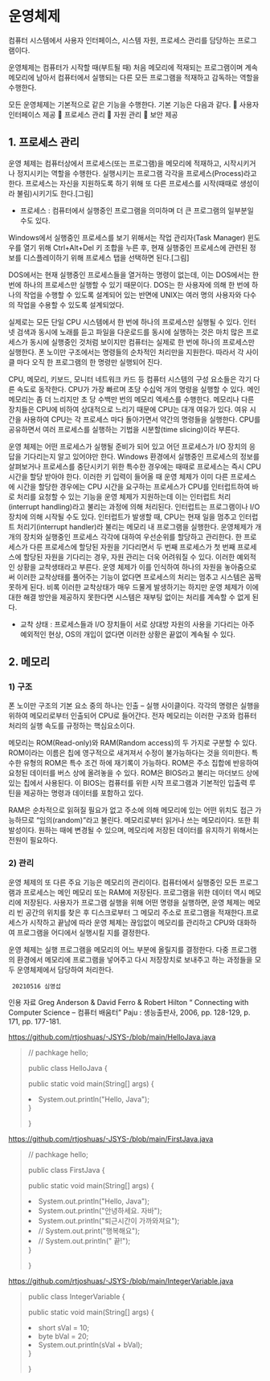 # 운영체제


컴퓨터 시스템에서 사용자 인터페이스, 시스템 자원, 프로세스 관리를 담당하는 프로그램이다.

운영체제는 컴퓨터가 시작할 때(부트될 때) 처음 메모리에 적재되는 프로그램이며 계속 메모리에 남아서 컴퓨터에서 실행되는 다른 모든 프로그램을 적재하고 감독하는 역할을 수행한다.

모든 운영체제는 기본적으로 같은 기능을 수행한다. 기본 기능은 다음과 같다.
	사용자 인터페이스 제공
	프로세스 관리
	자원 관리
	보안 제공


## 1. 프로세스 관리

운영 체제는 컴퓨터상에서 프로세스(또는 프로그램)을 메모리에 적재하고, 시작시키거나 정지시키는 역할을 수행한다. 실행시키는 프로그램 각각을 프로세스(Process)라고 한다. 프로세스는 자신을 지원하도록 하기 위해 또 다른 프로세스를 시작(때때로 생성이라 불림)시키기도 한다.[그림]
-	프로세스 : 컴퓨터에서 실행중인 프로그램을 의미하며 더 큰 프로그램의 일부분일 수도 있다.

Windows에서 실행중인 프로세스를 보기 위해서는 작업 관리자(Task Manager) 윈도우를 열기 위해 Ctrl+Alt+Del 키 조합을 누른 후, 현재 실행중인 프로세스에 관련된 정보를 디스플레이하기 위해 프로세스 탭을 선택하면 된다.[그림]

DOS에서는 현재 실행중인 프로세스들을 열거하는 명령이 없는데, 이는 DOS에서는 한번에 하나의 프로세스만 실행할 수 있기 때문이다. DOS는 한 사용자에 의해 한 번에 하나의 작업을 수행할 수 있도록 설계되어 있는 반면에 UNIX는 여러 명의 사용자와 다수의 작업을 수용할 수 있도록 설계되었다.

실제로는 모든 단일 CPU 시스템에서 한 번에 하나의 프로세스만 실행될 수 있다. 인터넷 검색과 동시에 노래를 듣고 파일을 다운로드를 동시에 실행하는 것은 마치 많은 프로세스가 동시에 실행중인 것처럼 보이지만 컴퓨터는 실제로 한 번에 하나의 프로세스만 실행한다. 폰 노이만 구조에서는 명령들의 순차적인 처리만을 지원한다. 따라서 각 사이클 마다 오직 한 프로그램의 한 명령만 실행되어 진다.

CPU, 메모리, 키보드, 모니터 네트워크 카드 등 컴퓨터 시스템의 구성 요소들은 각기 다른 속도로 동작한다. CPU가 가장 빠르며 초당 수십억 개의 명령을 실행할 수 있다. 메인 메모리는 좀 더 느리지만 초 당 수백만 번의 메모리 엑세스를 수행한다. 메모리나 다른 장치들은 CPU에 비하여 상대적으로 느리기 때문에 CPU는 대개 여유가 있다. 여유 시간을 사용하여 CPU는 각 프로세스 마다 돌아가면서 약간의 명령들을 실행한다. CPU를 공유하면서 여러 프로세스를 실행하는 기법을 시분할(time slicing)이라 부른다.

운영 체제는 어떤 프로세스가 실행될 준비가 되어 있고 어던 프로세스가 I/O 장치의 응답을 기다리는지 알고 있어야만 한다. Windows 환경에서 실행중인 프로세스의 정보를 살펴보거나 프로세스를 중단시키기 위한 특수한 경우에는 때때로 프로세스는 즉시 CPU시간을 할당 받아야 한다. 이러한 키 입력이 들어올 때 운영 체제가 이미 다른 프로세스에 시간을 할당한 경우에는 CPU 시간을 요구하는 프로세스가 CPU를 인터럽트하여 바로 처리를 요청할 수 있는 기능을 운영 체제가 지원하는데 이는 인터럽트 처리(interrupt handling)라고 불리는 과정에 의해 처리된다.
인터럽트는 프로그램이나 I/O 장치에 의해 시작될 수도 있다. 인터럽트가 발생할 때, CPU는 현재 일을 멈추고 인터럽트 처리기(interrupt handler)라 불리는 메모리 내 프로그램을 실행한다.
운영체제가 개개의 장치와 실행중인 프로세스 각각에 대하여 우선순위를 할당하고 관리한다. 한 프로세스가 다른 프로세스에 할당된 자원을 기다리면서 두 번째 프로세스가 첫 번째 프로세스에 할당된 자원을 기다리는 경우, 자원 관리는 더욱 어려워질 수 있다. 이러한 예외적인 상황을 교착생태라고 부른다. 운영 체제가 이를 인식하여 하나의 자원을 놓아줌으로써 이러한 교착상태를 풀어주는 기능이 없다면 프로세스의 처리는 멈추고 시스템은 꼼짝 못하게 된다. 비록 이러한 교착상태가 매우 드물게 발생하기는 하지만 운영 체제가 이에 대한 해결 방안을 제공하지 못한다면 시스템은 재부팅 없이는 처리를 계속할 수 없게 된다.
-	교착 상태 : 프로세스들과 I/O 장치들이 서로 상대방 자원의 사용을 기다리는 아주 예외적인 현상, OS의 개입이 없다면 이러한 상황은 끝없이 계속될 수 있다.


## 2. 메모리

### 1)	구조
폰 노이만 구조의 기본 요소 중의 하나는 인출 – 실행 사이클이다. 각각의 명령은 실행을 위하여 메모리로부터 인출되어 CPU로 들어간다. 전자 메모리는 이러한 구조와 컴퓨터 처리의 실행 속도를 규정하는 핵심요소이다.

메모리는 ROM(Read-only)와 RAM(Random access)의 두 가지로 구분할 수 있다.
ROM이라는 이름은 칩에 영구적으로 새겨져서 수정이 불가능하다는 것을 의미한다. 특수한 유형의 ROM은 특수 조건 하에 재기록이 가능하다. ROM은 주소 집합에 반응하여 요청된 데이터를 버스 상에 올려놓을 수 있다. ROM은 BIOS라고 불리는 마더보드 상에 있는 칩에서 사용된다. 이 BIOS는 컴퓨터를 위한 시작 프로그램과 기본적인 입출력 루틴을 제공하는 명령과 데이터를 포함하고 있다.

RAM은 순차적으로 읽혀질 필요가 없고 주소에 의해 메모리에 있는 어떤 위치도 접근 가능하므로 “임의(random)”라고 불린다. 메모리로부터 읽거나 쓰는 메모리이다. 또한 휘발성이다. 원하는 때에 변경될 수 있으며, 메모리에 저장된 데이터를 유지하기 위해서는 전원이 필요하다.

### 2)	관리
운영 체제의 또 다른 주요 기능은 메모리의 관리이다. 컴퓨터에서 실행중인 모든 프로그램과 프로세스는 메인 메모리 또는 RAM에 저장된다. 프로그램을 위한 데이터 역시 메모리에 저장된다. 사용자가 프로그램 실행을 위해 어떤 명령을 실행하면, 운영 체제는 메모리 빈 공간의 위치를 찾은 후 디스크로부터 그 메모리 주소로 프로그램을 적재한다.프로세스가 시작하고 끝남에 따라 운영 체제는 끊임없이 메모리를 관리하고 CPU와 대화하여 프로그램을 어디에서 실행시킬 지를 결정한다.

운영 체제는 실행 프로그램을 메모리의 어느 부분에 올릴지를 결정한다. 다중 프로그램의 환경에서 메모리에 프로그램을 넣어주고 다시 저장장치로 보내주고 하는 과정들을 모두 운영체제에서 담당하여 처리한다. 


	 20210516 심영섭 

인용 자료
Greg Anderson & David Ferro & Robert Hilton “ Connecting with Computer Science – 컴퓨터 배움터” Paju : 생능출판사, 2006, pp. 128-129, p. 171, pp. 177-181.









https://github.com/rtjoshuas/-JSYS-/blob/main/HelloJava.java


>// pachkage hello;
>
>public class HelloJava {
>
>	public static void main(String[] args)
  {
    		<li>System.out.println("Hello, Java");</li>
  }
>  
>}



https://github.com/rtjoshuas/-JSYS-/blob/main/FirstJava.java 


>// pachkage hello;
>
>public class FirstJava {
>
>	public static void main(String[] args)
  {
		<li>System.out.println("Hello, Java");</li>
		<li>System.out.println("안녕하세요. 자바");</li>
		<li>System.out.println("퇴근시간이 가까와져요");</li>
  	<li>// System.out.print("행복해요");</li>
		<li>// System.out.println("             끝!");</li>
  }
>  
>}



https://github.com/rtjoshuas/-JSYS-/blob/main/IntegerVariable.java


>public class IntegerVariable {
>
>	public static void main(String[] args)
  {
		<li>short sVal = 10;</li>
		<li>byte bVal = 20;</li>
		<li>System.out.println(sVal + bVal);</li>
  }
>
>}

